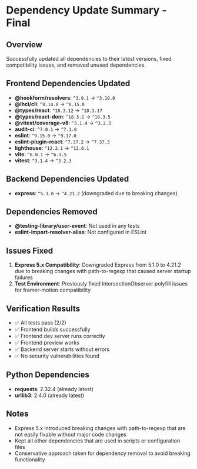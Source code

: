 # Dependency Update Summary - Final

## Overview
Successfully updated all dependencies to their latest versions, fixed compatibility issues, and removed unused dependencies.

## Frontend Dependencies Updated
- **@hookform/resolvers**: `^3.9.1` → `^3.10.0`
- **@lhci/cli**: `^0.14.0` → `^0.15.0`
- **@types/react**: `^18.3.12` → `^18.3.17`
- **@types/react-dom**: `^18.3.1` → `^18.3.5`
- **@vitest/coverage-v8**: `^3.1.4` → `^3.2.3`
- **audit-ci**: `^7.0.1` → `^7.1.0`
- **eslint**: `^9.15.0` → `^9.17.0`
- **eslint-plugin-react**: `^7.37.2` → `^7.37.3`
- **lighthouse**: `^12.2.1` → `^12.6.1`
- **vite**: `^6.0.1` → `^6.3.5`
- **vitest**: `^3.1.4` → `^3.2.3`

## Backend Dependencies Updated
- **express**: `^5.1.0` → `^4.21.2` (downgraded due to breaking changes)

## Dependencies Removed
- **@testing-library/user-event**: Not used in any tests
- **eslint-import-resolver-alias**: Not configured in ESLint

## Issues Fixed
1. **Express 5.x Compatibility**: Downgraded Express from 5.1.0 to 4.21.2 due to breaking changes with path-to-regexp that caused server startup failures
2. **Test Environment**: Previously fixed IntersectionObserver polyfill issues for framer-motion compatibility

## Verification Results
- ✅ All tests pass (2/2)
- ✅ Frontend builds successfully
- ✅ Frontend dev server runs correctly
- ✅ Frontend preview works
- ✅ Backend server starts without errors
- ✅ No security vulnerabilities found

## Python Dependencies
- **requests**: 2.32.4 (already latest)
- **urllib3**: 2.4.0 (already latest)

## Notes
- Express 5.x introduced breaking changes with path-to-regexp that are not easily fixable without major code changes
- Kept all other dependencies that are used in scripts or configuration files
- Conservative approach taken for dependency removal to avoid breaking functionality